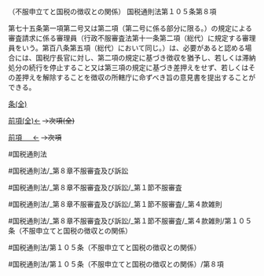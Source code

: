 （不服申立てと国税の徴収との関係）
国税通則法第１０５条第８項

第七十五条第一項第二号又は第二項（第二号に係る部分に限る。）の規定による審査請求に係る審理員（行政不服審査法第十一条第二項（総代）に規定する審理員をいう。第百八条第五項（総代）において同じ。）は、必要があると認める場合には、国税庁長官に対し、第二項の規定に基づき徴収を猶予し、若しくは滞納処分の続行を停止すること又は第三項の規定に基づき差押えをせず、若しくはその差押えを解除することを徴収の所轄庁に命ずべき旨の意見書を提出することができる。

[条(全)](国税通則法＿＿＿＿＿第１０５条_.md)

[前項(全)←](国税通則法＿＿＿＿＿第１０５条第７項_.md)  ~~→次項(全)~~

[前項 　 ←](国税通則法＿＿＿＿＿第１０５条第７項.md)  ~~→次項~~



#国税通則法

#国税通則法/_第８章不服審査及び訴訟

#国税通則法/_第８章不服審査及び訴訟/_第１節不服審査

#国税通則法/_第８章不服審査及び訴訟/_第１節不服審査/_第４款雑則

#国税通則法/_第８章不服審査及び訴訟/_第１節不服審査/_第４款雑則/第１０５条（不服申立てと国税の徴収との関係）

#国税通則法/第１０５条（不服申立てと国税の徴収との関係）

#国税通則法/第１０５条（不服申立てと国税の徴収との関係）/第８項

